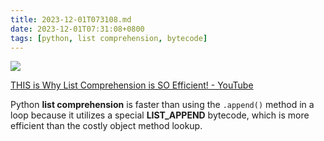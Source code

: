 ```yaml
---
title: 2023-12-01T073108.md
date: 2023-12-01T07:31:08+0800
tags: [python, list comprehension, bytecode]
---
```



<div class="note-link-img-wrapper"><img src="/images/2023-12-01T073108.png"></img></div>


[THIS is Why List Comprehension is SO Efficient! - YouTube](https://youtu.be/U88M8YbAzQk)

Python **list comprehension** is faster than using the `.append()` method in a loop because it utilizes a special **LIST_APPEND** bytecode, which is more efficient than the costly object method lookup.